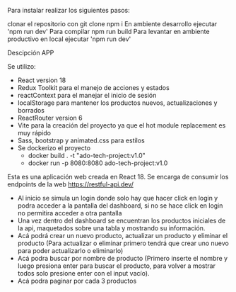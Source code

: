 Para instalar realizar los siguientes pasos:

clonar el repositorio con git clone
npm i
En ambiente desarrollo ejecutar 'npm run dev'
Para compilar npm run build
Para levantar en ambiente productivo en local ejecutar 'npm run dev'

Descipción APP

Se utilizo:
- React version 18
- Redux Toolkit para el manejo de acciones y estados
- reactContext para el manejar el inicio de sesión
- localStorage para mantener los productos nuevos, actualizaciones y borrados
- ReactRouter version 6
- Vite para la creación del proyecto ya que el hot module replacement es muy rápido
- Sass, bootstrap y animated.css para estilos
- Se dockerizo el proyecto
    - docker build . -t "ado-tech-project:v1.0"
    - docker run -p 8080:8080 ado-tech-project:v1.0

Esta es una aplicación web creada en React 18. Se encarga de consumir los endpoints de la web https://restful-api.dev/

- Al inicio se simula un login donde solo hay que hacer click en login y podra acceder a la pantalla del dashboard, si no se hace click en login no permitira acceder a otra pantalla
- Una vez dentro del dashboard se encuentran los productos iniciales de la api, maquetados sobre una tabla y mostrando su información.
- Acá podrá crear un nuevo producto, actualizar un producto y eliminar el producto (Para actualizar o eliminar primero tendrá que crear uno nuevo para poder actualizarlo o eliminarlo)
- Acá podra buscar por nombre de producto (Primero inserte el nombre y luego presiona enter para buscar el producto, para volver a mostrar todos solo presione enter con el input vacío).
- Acá podra paginar por cada 3 productos